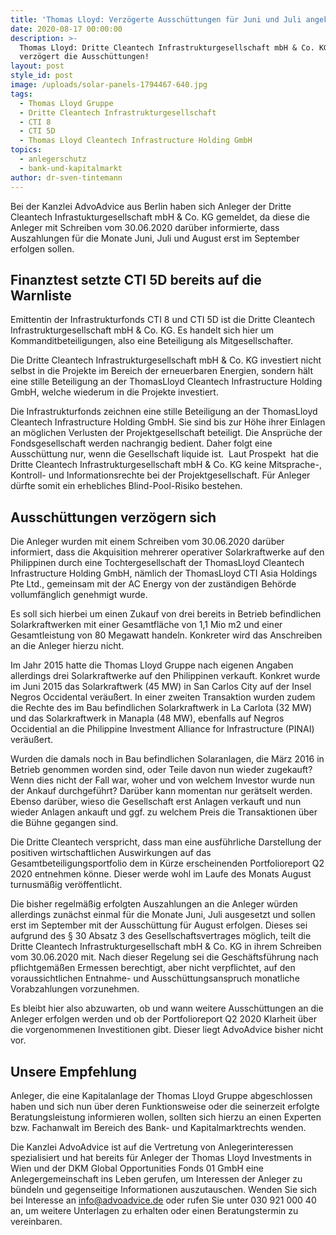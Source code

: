 ```yaml
---
title: 'Thomas Lloyd: Verzögerte Ausschüttungen für Juni und Juli angekündigt'
date: 2020-08-17 00:00:00
description: >-
  Thomas Lloyd: Dritte Cleantech Infrastrukturgesellschaft mbH & Co. KG
  verzögert die Ausschüttungen!
layout: post
style_id: post
image: /uploads/solar-panels-1794467-640.jpg
tags:
  - Thomas Lloyd Gruppe
  - Dritte Cleantech Infrastrukturgesellschaft
  - CTI 8
  - CTI 5D
  - Thomas Lloyd Cleantech Infrastructure Holding GmbH
topics:
  - anlegerschutz
  - bank-und-kapitalmarkt
author: dr-sven-tintemann
---
```


Bei der Kanzlei AdvoAdvice aus Berlin haben sich Anleger der Dritte Cleantech Infrastukturgesellschaft mbH & Co. KG gemeldet, da diese die Anleger mit Schreiben vom 30.06.2020 darüber informierte, dass Auszahlungen für die Monate Juni, Juli und August erst im September erfolgen sollen.

## **Finanztest setzte CTI 5D bereits auf die Warnliste**

Emittentin der Infrastrukturfonds CTI 8 und CTI 5D ist die Dritte Cleantech Infrastrukturgesellschaft mbH & Co. KG. Es handelt sich hier um Kommanditbeteiligungen, also eine Beteiligung als Mitgesellschafter.&nbsp;

Die Dritte Cleantech Infrastrukturgesellschaft mbH & Co. KG investiert nicht selbst in die Projekte im Bereich der erneuerbaren Energien, sondern hält eine stille Beteiligung an der ThomasLloyd Cleantech Infrastructure Holding GmbH, welche wiederum in die Projekte investiert.

Die Infrastrukturfonds zeichnen eine stille Beteiligung an der ThomasLloyd Cleantech Infrastructure Holding GmbH. Sie sind bis zur Höhe ihrer Einlagen an möglichen Verlusten der Projektgesellschaft beteiligt. Die Ansprüche der Fondsgesellschaft werden nachrangig bedient. Daher folgt eine Ausschüttung nur, wenn die Gesellschaft liquide ist. &nbsp;Laut Prospekt &nbsp;hat die Dritte Cleantech Infrastrukturgesellschaft mbH & Co. KG keine Mitsprache-, Kontroll- und Informationsrechte bei der Projektgesellschaft. Für Anleger dürfte somit ein erhebliches Blind-Pool-Risiko bestehen.&nbsp;

## **Ausschüttungen verzögern sich**

Die Anleger wurden mit einem Schreiben vom 30.06.2020 darüber informiert, dass die Akquisition mehrerer operativer Solarkraftwerke auf den Philippinen durch eine Tochtergesellschaft der ThomasLloyd Cleantech Infrastructure Holding GmbH, nämlich der ThomasLloyd CTI Asia Holdings Pte Ltd., gemeinsam mit der AC Energy von der zuständigen Behörde vollumfänglich genehmigt wurde.

Es soll sich hierbei um einen Zukauf von drei bereits in Betrieb befindlichen Solarkraftwerken mit einer Gesamtfläche von 1,1 Mio m2 und einer Gesamtleistung von 80 Megawatt handeln. Konkreter wird das Anschreiben an die Anleger hierzu nicht.&nbsp;

Im Jahr 2015 hatte die Thomas Lloyd Gruppe nach eigenen Angaben allerdings drei Solarkraftwerke auf den Philippinen verkauft. Konkret wurde im Juni 2015 das Solarkraftwerk (45 MW) in San Carlos City auf der Insel Negros Occidental veräu&szlig;ert. In einer zweiten Transaktion wurden zudem die Rechte des im Bau befindlichen Solarkraftwerk in La Carlota (32 MW) und das Solarkraftwerk in Manapla (48 MW), ebenfalls auf Negros Occidential an die Philippine Investment Alliance for Infrastructure (PINAI) veräu&szlig;ert.

Wurden die damals noch in Bau befindlichen Solaranlagen, die März 2016 in Betrieb genommen worden sind, oder Teile davon nun wieder zugekauft? Wenn dies nicht der Fall war, woher und von welchem Investor wurde nun der Ankauf durchgeführt? Darüber kann momentan nur gerätselt werden. Ebenso darüber, wieso die Gesellschaft erst Anlagen verkauft und nun wieder Anlagen ankauft und ggf. zu welchem Preis die Transaktionen über die Bühne gegangen sind.&nbsp;

Die Dritte Cleantech verspricht, dass man eine ausführliche Darstellung der positiven wirtschaftlichen Auswirkungen auf das Gesamtbeteiligungsportfolio dem in Kürze erscheinenden Portfolioreport Q2 2020 entnehmen könne. Dieser werde wohl im Laufe des Monats August turnusmä&szlig;ig veröffentlicht.

Die bisher regelmä&szlig;ig erfolgten Auszahlungen an die Anleger würden allerdings zunächst einmal für die Monate Juni, Juli ausgesetzt und sollen erst im September mit der Ausschüttung für August erfolgen. Dieses sei aufgrund des &sect; 30 Absatz 3 des Gesellschaftsvertrages möglich, teilt die Dritte Cleantech Infrastrukturgesellschaft mbH & Co. KG in ihrem Schreiben vom 30.06.2020 mit. Nach dieser Regelung sei die Geschäftsführung nach pflichtgemä&szlig;en Ermessen berechtigt, aber nicht verpflichtet, auf den voraussichtlichen Entnahme- und Ausschüttungsanspruch monatliche Vorabzahlungen vorzunehmen.

Es bleibt hier also abzuwarten, ob und wann weitere Ausschüttungen an die Anleger erfolgen werden und ob der Portfolioreport Q2 2020 Klarheit über die vorgenommenen Investitionen gibt. Dieser liegt AdvoAdvice bisher nicht vor.&nbsp;

## **Unsere Empfehlung**

Anleger, die eine Kapitalanlage der Thomas Lloyd Gruppe abgeschlossen haben und sich nun über deren Funktionsweise oder die seinerzeit erfolgte Beratungsleistung informieren wollen, sollten sich hierzu an einen Experten bzw. Fachanwalt im Bereich des Bank- und Kapitalmarktrechts wenden.

Die Kanzlei AdvoAdvice ist auf die Vertretung von Anlegerinteressen spezialisiert und hat bereits für Anleger der Thomas Lloyd Investments in Wien und der DKM Global Opportunities Fonds 01 GmbH eine Anlegergemeinschaft ins Leben gerufen, um Interessen der Anleger zu bündeln und gegenseitige Informationen auszutauschen. Wenden Sie sich bei Interesse an info@advoadvice.de oder rufen Sie unter 030 921 000 40 an, um weitere Unterlagen zu erhalten oder einen Beratungstermin zu vereinbaren.&nbsp;